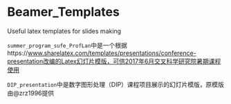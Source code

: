# Beamer_Templates
Useful latex templates for slides making<br>

`summer_program_sufe_ProfLan`中是一个根据https://www.sharelatex.com/templates/presentations/conference-presentation改编的Latex幻灯片模版，可供2017年6月交叉科学研究院暑期课程使用<br>

`DIP_presentation`中是数字图形处理（DIP）课程项目展示的幻灯片模版，原模版由@zrz1996提供
